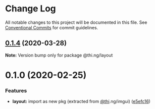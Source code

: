 # Change Log

All notable changes to this project will be documented in this file.
See [Conventional Commits](https://conventionalcommits.org) for commit guidelines.

## [0.1.4](https://github.com/thi-ng/umbrella/compare/@thi.ng/layout@0.1.3...@thi.ng/layout@0.1.4) (2020-03-28)

**Note:** Version bump only for package @thi.ng/layout





# 0.1.0 (2020-02-25)


### Features

* **layout:** import as new pkg (extracted from [@thi](https://github.com/thi).ng/imgui) ([e5efc16](https://github.com/thi-ng/umbrella/commit/e5efc165253480aff8068e4cde31bba4aec018d1))
